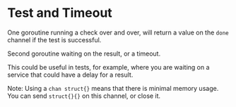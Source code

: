 Test and Timeout
===

One goroutine running a check over and over, will return a value on the `done` channel if the test is successful.

Second goroutine waiting on the result, or a timeout.

This could be useful in tests, for example, where you are waiting on a service that could have a delay for a result.

Note: Using a `chan struct{}` means that there is minimal memory usage. You can send `struct{}{}` on this channel, or close it.